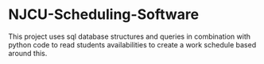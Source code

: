 # NJCU-Scheduling-Software
This project uses sql database structures and queries in combination with python code to read students availabilities to create a work schedule based around this. 
